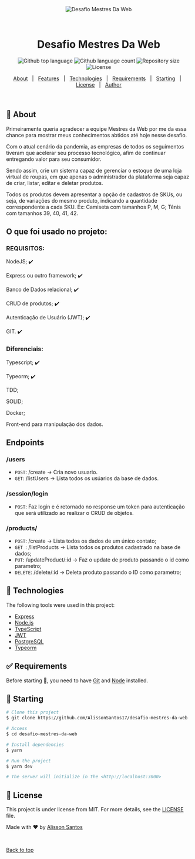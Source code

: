 <div align="center" id="top"> 
  <img src="./.github/app.gif" alt="Desafio Mestres Da Web" />

  &#xa0;

  <!-- <a href="https://desafiomestresdaweb.netlify.app">Demo</a> -->
</div>

<h1 align="center">Desafio Mestres Da Web</h1>

<p align="center">
  <img alt="Github top language" src="https://img.shields.io/github/languages/top/AlissonSantos17/desafio-mestres-da-web?color=56BEB8">

  <img alt="Github language count" src="https://img.shields.io/github/languages/count/AlissonSantos17/desafio-mestres-da-web?color=56BEB8">

  <img alt="Repository size" src="https://img.shields.io/github/repo-size/AlissonSantos17/desafio-mestres-da-web?color=56BEB8">

  <img alt="License" src="https://img.shields.io/github/license/AlissonSantos17/desafio-mestres-da-web?color=56BEB8">

  <!-- <img alt="Github issues" src="https://img.shields.io/github/issues/AlissonSantos17/desafio-mestres-da-web?color=56BEB8" /> -->

  <!-- <img alt="Github forks" src="https://img.shields.io/github/forks/AlissonSantos17/desafio-mestres-da-web?color=56BEB8" /> -->

  <!-- <img alt="Github stars" src="https://img.shields.io/github/stars/AlissonSantos17/desafio-mestres-da-web?color=56BEB8" /> -->
</p>

<!-- Status -->

<!-- <h4 align="center"> 
	🚧  Desafio Mestres Da Web 🚀 Under construction...  🚧
</h4> 

<hr> -->

<p align="center">
  <a href="#dart-about">About</a> &#xa0; | &#xa0; 
  <a href="#sparkles-features">Features</a> &#xa0; | &#xa0;
  <a href="#rocket-technologies">Technologies</a> &#xa0; | &#xa0;
  <a href="#white_check_mark-requirements">Requirements</a> &#xa0; | &#xa0;
  <a href="#checkered_flag-starting">Starting</a> &#xa0; | &#xa0;
  <a href="#memo-license">License</a> &#xa0; | &#xa0;
  <a href="https://github.com/AlissonSantos17" target="_blank">Author</a>
</p>

<br>

## :dart: About ##

Primeiramente queria agradecer a equipe Mestres da Web por me da essa chance para mostrar meus conhecimentos abtidos até hoje nesse desafio.

Com o atual cenário da pandemia, as empresas de todos os seguimentos tiveram que acelerar seu processo tecnológico, afim de continuar entregando valor para seu consumidor.

Sendo assim, crie um sistema capaz de gerenciar o estoque de uma loja virtual de roupas, em que apenas o administrador da plataforma seja capaz de criar, listar, editar e deletar produtos.

Todos os produtos devem apresentar a opção de cadastros de SKUs, ou seja, de variações do mesmo produto, indicando a quantidade correspondente a cada SKU. Ex: Camiseta com tamanhos P, M, G; Tênis com tamanhos 39, 40, 41, 42.

## O que foi usado no projeto:

### REQUISITOS:
  NodeJS; :heavy_check_mark:

  Express ou outro framework; :heavy_check_mark:

  Banco de Dados relacional; :heavy_check_mark:

  CRUD de produtos; :heavy_check_mark:

  Autenticação de Usuário (JWT); :heavy_check_mark:

  GIT. :heavy_check_mark:

### Diferenciais:
  Typescript; :heavy_check_mark:

  Typeorm; :heavy_check_mark:

  TDD;

  SOLID;

  Docker;

  Front-end para manipulação dos dados.


## Endpoints

### /users

-   `POST`: /create -> Cria novo usuario.
-   `GET`: /listUsers -> Lista todos os usúarios da base de dados.

### /session/login

-   `POST`: Faz login e é retornado no response um token para autenticação que será utilizado ao realizar o CRUD de objetos.

### /products/

-   `POST`: /create -> Lista todos os dados de um único contato;
-   `GET `: /listProducts -> Lista todos os produtos cadastrado na base de dados;
-   `PUT`: /updateProduct/:id -> Faz o update de produto passando o id como parametro;
-   `DELETE`: /delete/:id -> Deleta produto passando o ID como parametro;

## :rocket: Technologies ##

The following tools were used in this project:

- [Express](https://expressjs.com/pt-br/)
- [Node.js](https://nodejs.org/en/)
- [TypeScript](https://www.typescriptlang.org/)
- [JWT](https://jwt.io/)
- [PostgreSQL](https://www.postgresql.org/)
- [Typeorm](https://typeorm.io/#/)

## :white_check_mark: Requirements ##

Before starting :checkered_flag:, you need to have [Git](https://git-scm.com) and [Node](https://nodejs.org/en/) installed.

## :checkered_flag: Starting ##

```bash
# Clone this project
$ git clone https://github.com/AlissonSantos17/desafio-mestres-da-web

# Access
$ cd desafio-mestres-da-web

# Install dependencies
$ yarn

# Run the project
$ yarn dev

# The server will initialize in the <http://localhost:3000>
```

## :memo: License ##

This project is under license from MIT. For more details, see the [LICENSE](LICENSE.md) file.


Made with :heart: by <a href="https://github.com/AlissonSantos17" target="_blank">Alisson Santos</a>

&#xa0;

<a href="#top">Back to top</a>
